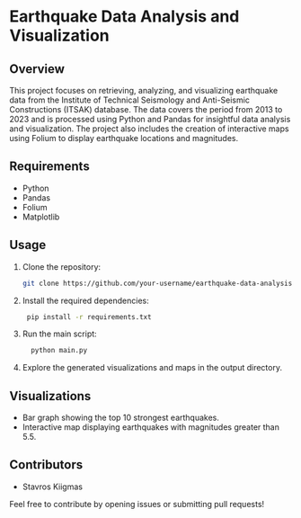 # Earthquake Data Analysis and Visualization

## Overview

This project focuses on retrieving, analyzing, and visualizing earthquake data from the Institute of Technical Seismology and Anti-Seismic Constructions (ITSAK) database. The data covers the period from 2013 to 2023 and is processed using Python and Pandas for insightful data analysis and visualization. The project also includes the creation of interactive maps using Folium to display earthquake locations and magnitudes.

## Requirements

- Python
- Pandas
- Folium
- Matplotlib

## Usage

1. Clone the repository:

   ```bash
   git clone https://github.com/your-username/earthquake-data-analysis.git
   ```

2. Install the required dependencies:

   ```bash
    pip install -r requirements.txt
   ```

3. Run the main script:

   ```bash
     python main.py
   ```

4. Explore the generated visualizations and maps in the output directory.

## Visualizations

* Bar graph showing the top 10 strongest earthquakes.
* Interactive map displaying earthquakes with magnitudes greater than 5.5.

## Contributors

* Stavros Kiigmas
  
Feel free to contribute by opening issues or submitting pull requests!
